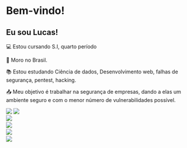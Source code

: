 # Bem-vindo!

 

## Eu sou Lucas!

 

:computer: Estou cursando S.I, quarto período

:house_with_garden: Moro no Brasil.

:books: Estou estudando Ciência de dados, Desenvolvimento web, falhas de segurança, pentest, hacking.

:outbox_tray: Meu objetivo é trabalhar na segurança de empresas, dando a elas um ambiente seguro e com o menor número de vulnerabilidades possível.


<code><img src="https://img.shields.io/badge/MySQL-005C84?style=for-the-badge&logo=mysql&logoColor=white" /></code> 
<code><img src="https://img.shields.io/badge/C-00599C?style=for-the-badge&logo=c&logoColor=white" /></code> 
<code> <img src="https://img.shields.io/badge/HTML5-E34F26?style=for-the-badge&logo=html5&logoColor=white"/></code>
<code> <img src="https://img.shields.io/badge/JavaScript-323330?style=for-the-badge&logo=javascript&logoColor=F7DF1E"/></code> 
<code> <img src="https://img.shields.io/badge/Python-FFD43B?style=for-the-badge&logo=python&logoColor=blue"/></code> 
<code> <img src="https://img.shields.io/badge/Kali_Linux-557C94?style=for-the-badge&logo=kali-linux&logoColor=white"/></code> 

